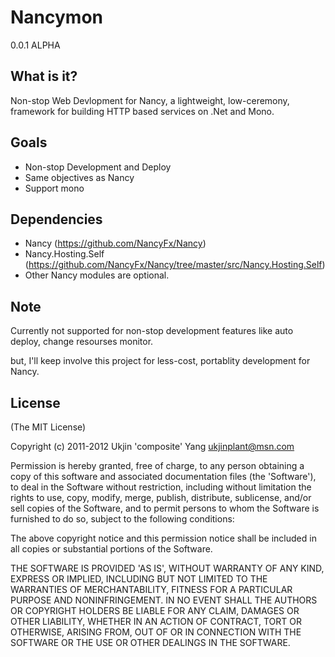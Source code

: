 Nancymon
=============

0.0.1 ALPHA

What is it?
-----------

Non-stop Web Devlopment for Nancy, a lightweight, low-ceremony, framework for building HTTP based services on .Net and Mono.

Goals
-----

 - Non-stop Development and Deploy
 - Same objectives as Nancy
 - Support mono
 
Dependencies
----------------
 
 - Nancy (https://github.com/NancyFx/Nancy)
 - Nancy.Hosting.Self (https://github.com/NancyFx/Nancy/tree/master/src/Nancy.Hosting.Self)
 - Other Nancy modules are optional.

Note
----

Currently not supported for non-stop development features like auto deploy, change resourses monitor.

but, I'll keep involve this project for less-cost, portablity development for Nancy.
 
License
-------

(The MIT License)

Copyright (c) 2011-2012 Ukjin 'composite' Yang <ukjinplant@msn.com>

Permission is hereby granted, free of charge, to any person obtaining a copy of this software and associated documentation files (the 'Software'), to deal in the Software without restriction, including without limitation the rights to use, copy, modify, merge, publish, distribute, sublicense, and/or sell copies of the Software, and to permit persons to whom the Software is furnished to do so, subject to the following conditions:

The above copyright notice and this permission notice shall be included in all copies or substantial portions of the Software.

THE SOFTWARE IS PROVIDED 'AS IS', WITHOUT WARRANTY OF ANY KIND, EXPRESS OR IMPLIED, INCLUDING BUT NOT LIMITED TO THE WARRANTIES OF MERCHANTABILITY, FITNESS FOR A PARTICULAR PURPOSE AND NONINFRINGEMENT. IN NO EVENT SHALL THE AUTHORS OR COPYRIGHT HOLDERS BE LIABLE FOR ANY CLAIM, DAMAGES OR OTHER LIABILITY, WHETHER IN AN ACTION OF CONTRACT, TORT OR OTHERWISE, ARISING FROM, OUT OF OR IN CONNECTION WITH THE SOFTWARE OR THE USE OR OTHER DEALINGS IN THE SOFTWARE.